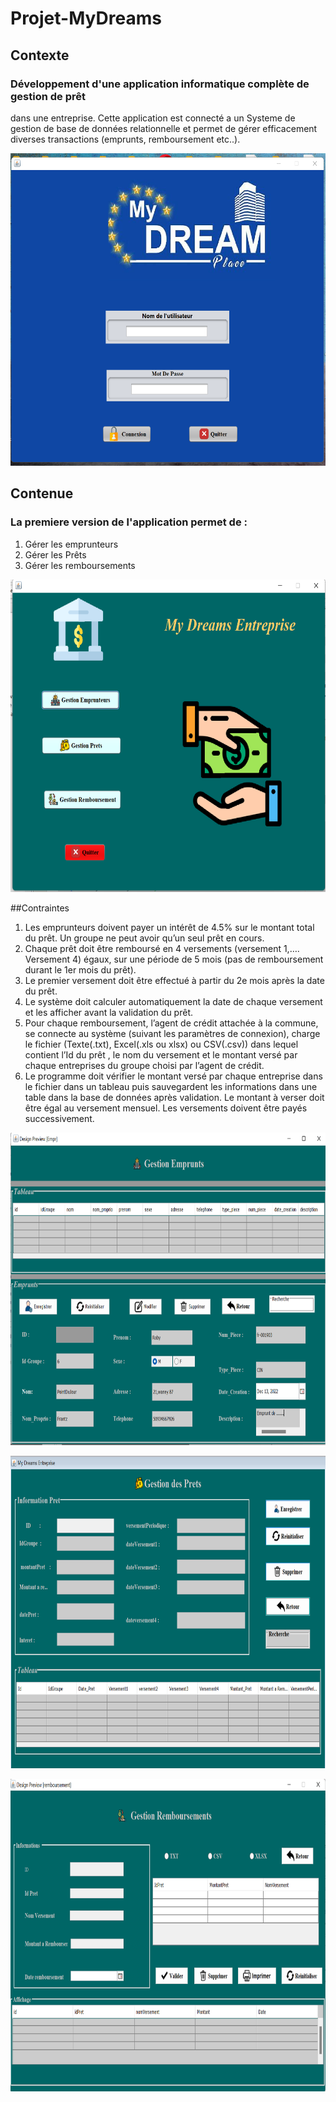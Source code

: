 # Projet-MyDreams

## Contexte
### Développement d'une application informatique complète de gestion de prêt
dans une entreprise. Cette application est connecté a un Systeme de gestion de
base de données relationnelle et permet de gérer efficacement diverses
transactions (emprunts, remboursement etc..).

<p align='center'>
<img height="500" width="600" center src="https://github.com/nhelissa01/Projet-MyDreams/blob/main/views/mydreams.png"/>
</p>

## Contenue
### La premiere version de l'application permet de :
1. Gérer les emprunteurs
2. Gérer les Prêts
3. Gérer les remboursements

<p align='center'>
<img height="500" width="600" center src="https://github.com/nhelissa01/Projet-MyDreams/blob/main/views/interface2.png"/>
</p>

##Contraintes
1. Les emprunteurs doivent payer un intérêt de 4.5% sur le montant total du prêt. Un groupe ne peut avoir qu’un seul prêt en cours.
2. Chaque prêt doit être remboursé en 4 versements (versement 1,…. Versement 4) égaux, sur une période de 5 mois (pas de remboursement durant le 1er mois du prêt).
3. Le premier versement doit être effectué à partir du 2e mois après la date du prêt.
4. Le système doit calculer automatiquement la date de chaque versement et les afficher avant la validation du prêt.
5. Pour chaque remboursement, l’agent de crédit attachée à la commune, se connecte au système (suivant les paramètres de connexion), charge le fichier (Texte(.txt), Excel(.xls ou xlsx) ou CSV(.csv)) dans lequel contient l’Id du prêt , le nom du versement et le montant versé par chaque entreprises du groupe choisi par l’agent de crédit.
6. Le programme doit vérifier le montant versé par chaque entreprise dans le fichier dans un tableau puis sauvegardent les informations dans une table dans la base de données après validation.
Le montant à verser doit être égal au versement mensuel. Les versements doivent être payés successivement.

<p align='center'>
<img height="500" width="600" center src="https://github.com/nhelissa01/Projet-MyDreams/blob/main/views/emprunt.png"/>
</p>

<p align='center'>
<img height="500" width="600" center src="https://github.com/nhelissa01/Projet-MyDreams/blob/main/views/pret.png"/>
</p>

<p align='center'>
<img height="500" width="600" center src="https://github.com/nhelissa01/Projet-MyDreams/blob/main/views/remboursement.png"/>
</p>
